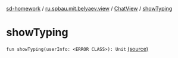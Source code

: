 [sd-homework](../../index.md) / [ru.spbau.mit.belyaev.view](../index.md) / [ChatView](index.md) / [showTyping](.)

# showTyping

`fun showTyping(userInfo: <ERROR CLASS>): Unit` [(source)](https://github.com/StasBel/sd-homework/blob/gRPC/src/main/kotlin/ru/spbau/mit/belyaev/view/ChatView.kt#L131)